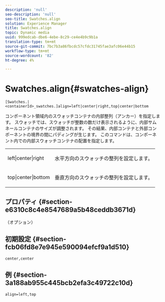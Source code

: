 ```yaml
---
description: 'null'
seo-description: 'null'
seo-title: Swatches.align
solution: Experience Manager
title: Swatches.align
topic: Dynamic media
uuid: 999edcab-dbe6-4ebe-8c29-ce4e4b9c9b1a
translation-type: tm+mt
source-git-commit: 7bc7b3a86fbcdc57cfdc31745fae3afc06e44b15
workflow-type: tm+mt
source-wordcount: '82'
ht-degree: 4%

---
```



# Swatches.align{#swatches-align}

`[Swatches.|<containerId>_swatches.]align=left|center|right,top|center|bottom`

コンポーネント領域内のスウォッチコンテナの内部整列（アンカー）を指定します。 スウォッチでは、スウォッチが整数の数だけ表示されるように、内部サムネールコンテナのサイズが調整されます。 その結果、内部コンテナと外部コンポーネントの境界の間にパディングが生じます。 このコマンドは、コンポーネント内での内部スウォッチコンテナの配置を指定します。

<table id="table_33CC037517964DA89EE0C005BB6B32BB"> 
 <tbody> 
  <tr> 
   <td colname="col1"> <p><span class="codeph"> left|center|right</span> </p> </td> 
   <td colname="col2"> <p> 水平方向のスウォッチの整列を設定します。 </p> </td> 
  </tr> 
  <tr> 
   <td colname="col1"> <p><span class="codeph"> top|center|bottom</span> </p> </td> 
   <td colname="col2"> <p> 垂直方向のスウォッチの整列を設定します。 </p> </td> 
  </tr> 
 </tbody> 
</table>

## プロパティ {#section-e6310c8c4e8547689a5b48ceddb3671d}

（オプション）

## 初期設定 {#section-fcb06fd8e7e945e590094efcf9a1d510}

`center,center`

## 例 {#section-3a188ab955c445bcb2efa3c49722c10d}

`align=left,top`

